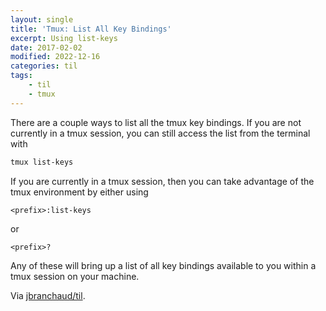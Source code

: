 ```yaml
---
layout: single
title: 'Tmux: List All Key Bindings'
excerpt: Using list-keys
date: 2017-02-02
modified: 2022-12-16
categories: til
tags:
    - til
    - tmux
---
```


There are a couple ways to list all the tmux key bindings. If you are not
currently in a tmux session, you can still access the list from the terminal
with

```bash
tmux list-keys
```

If you are currently in a tmux session, then you can take advantage of the
tmux environment by either using

```tmux
<prefix>:list-keys
```

or

```tmux
<prefix>?
```

Any of these will bring up a list of all key bindings available to you
within a tmux session on your machine.

Via [jbranchaud/til](https://github.com/jbranchaud/til).
